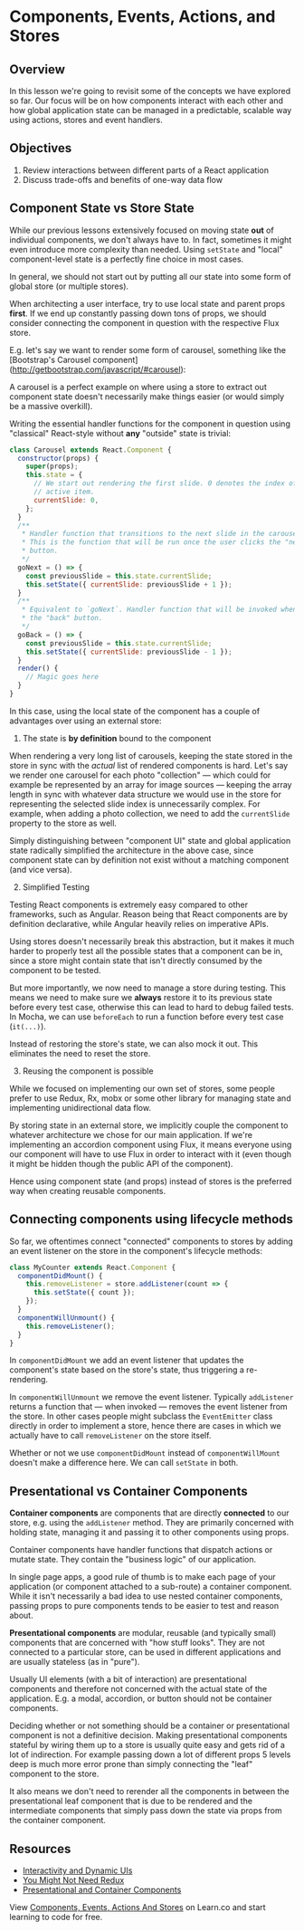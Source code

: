 # Components, Events, Actions, and Stores

## Overview

In this lesson we're going to revisit some of the concepts we have explored so far. Our focus will be on how components interact with each other and how global application state can be managed in a predictable, scalable way using actions, stores and event handlers.

## Objectives

1. Review interactions between different parts of a React application
2. Discuss trade-offs and benefits of one-way data flow

## Component State vs Store State

While our previous lessons extensively focused on moving state **out** of individual components, we don't always have to. In fact, sometimes it might even introduce more complexity than needed. Using `setState` and "local" component-level state is a perfectly fine choice in most cases.

In general, we should not start out by putting all our state into some form of global store (or multiple stores).

When architecting a user interface, try to use local state and parent props **first**. If we end up constantly passing down tons of props, we should consider connecting the component in question with the respective Flux store.

E.g. let's say we want to render some form of carousel, something like the [Bootstrap's Carousel component] (http://getbootstrap.com/javascript/#carousel):


A carousel is a perfect example on where using a store to extract out component state doesn't necessarily make things easier (or would simply be a massive overkill).

Writing the essential handler functions for the component in question using "classical" React-style without **any** "outside" state is trivial:

```js
class Carousel extends React.Component {
  constructor(props) {
    super(props);
    this.state = {
      // We start out rendering the first slide. 0 denotes the index of the
      // active item.
      currentSlide: 0,
    };
  }
  /**
   * Handler function that transitions to the next slide in the carousel.
   * This is the function that will be run once the user clicks the "next"
   * button.
   */
  goNext = () => {
    const previousSlide = this.state.currentSlide;
    this.setState({ currentSlide: previousSlide + 1 });
  }
  /**
   * Equivalent to `goNext`. Handler function that will be invoked when clicking
   * the "back" button.
   */
  goBack = () => {
    const previousSlide = this.state.currentSlide;
    this.setState({ currentSlide: previousSlide - 1 });
  }
  render() {
    // Magic goes here
  }
}
```

In this case, using the local state of the component has a couple of advantages over using an external store:

1. The state is **by definition** bound to the component

When rendering a very long list of carousels, keeping the state stored in the store in sync with the _actual_ list of rendered components is hard. Let's say  we render one carousel for each photo "collection" — which could for example be represented by an array for image sources — keeping the array length in sync with whatever data structure we would use in the store for representing the selected slide index is unnecessarily complex. For example, when adding a photo collection, we need to add the `currentSlide` property to the store as well.

Simply distinguishing between "component UI" state and global application state radically simplified the architecture in the above case, since component state can by definition not exist without a matching component (and vice versa).

2. Simplified Testing

Testing React components is extremely easy compared to other frameworks, such as Angular. Reason being that React components are by definition declarative, while Angular heavily relies on imperative APIs.

Using stores doesn't necessarily break this abstraction, but it makes it much harder to properly test all the possible states that a component can be in, since a store might contain state that isn't directly consumed by the component to be tested.

But more importantly, we now need to manage a store during testing. This means we need to make sure we **always** restore it to its previous state before every test case, otherwise this can lead to hard to debug failed tests. In Mocha, we can use `beforeEach` to run a function before every test case (`it(...)`).

Instead of restoring the store's state, we can also mock it out. This eliminates the need to reset the store.

3. Reusing the component is possible

While we focused on implementing our own set of stores, some people prefer to use Redux, Rx, mobx or some other library for managing state and implementing unidirectional data flow.

By storing state in an external store, we implicitly couple the component to whatever architecture we chose for our main application. If we're implementing an accordion component using Flux, it means everyone using our component will have to use Flux in order to interact with it (even though it might be hidden though the public API of the component).

Hence using component state (and props) instead of stores is the preferred way when creating reusable components.

## Connecting components using lifecycle methods

So far, we oftentimes connect "connected" components to stores by adding an event listener on the store in the component's lifecycle methods:

```js
class MyCounter extends React.Component {
  componentDidMount() {
    this.removeListener = store.addListener(count => {
      this.setState({ count });
    });
  }
  componentWillUnmount() {
    this.removeListener();
  }
}
```

In `componentDidMount` we add an event listener that updates the component's state based on the store's state, thus triggering a re-rendering.

In `componentWillUnmount` we remove the event listener. Typically `addListener` returns a function that — when invoked — removes the event listener from the store. In other cases people might subclass the `EventEmitter` class directly in order to implement a store, hence there are cases in which we actually have to call `removeListener` on the store itself.

Whether or not we use `componentDidMount` instead of `componentWillMount` doesn't make a difference here. We can call `setState` in both.

## Presentational vs Container Components

**Container components** are components that are directly **connected** to our store, e.g. using the `addListener` method. They are primarily concerned with holding state, managing it and passing it to other components using props.

Container components have handler functions that dispatch actions or mutate state. They contain the "business logic" of our application.

In single page apps, a good rule of thumb is to make each page of your application (or component attached to a sub-route) a container component. While it isn't necessarily a bad idea to use nested container components, passing props to pure components tends to be easier to test and reason about.

**Presentational components** are modular, reusable (and typically small) components that are concerned with "how stuff looks". They are not connected to a particular store, can be used in different applications and are usually stateless (as in "pure").

Usually UI elements (with a bit of interaction) are presentational components and therefore not concerned with the actual state of the application. E.g. a modal, accordion, or button should not be container components.

Deciding whether or not something should be a container or presentational component is not a definitive decision. Making presentational components stateful by wiring them up to a store is usually quite easy and gets rid of a lot of indirection. For example passing down a lot of different props 5 levels deep is much more error prone than simply connecting the "leaf" component to the store.

It also means we don't need to rerender all the components in between the presentational leaf component that is due to be rendered and the intermediate components that simply pass down the state via props from the container component.

## Resources

- [Interactivity and Dynamic UIs](https://facebook.github.io/react/docs/interactivity-and-dynamic-uis.html)
- [You Might Not Need Redux](https://medium.com/@dan_abramov/you-might-not-need-redux-be46360cf367#.7v3xs9al2)
- [Presentational and Container Components](https://medium.com/@dan_abramov/smart-and-dumb-components-7ca2f9a7c7d0#.jp0dni40i)

[carousel]: assets/carousel.png "Bootstrap Carousel"

<p class='util--hide'>View <a href='https://learn.co/lessons/react-components-events-actions-and-stores'>Components, Events, Actions And Stores</a> on Learn.co and start learning to code for free.</p>
